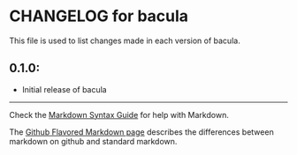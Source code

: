 # CHANGELOG for bacula

This file is used to list changes made in each version of bacula.

## 0.1.0:

* Initial release of bacula

- - -
Check the [Markdown Syntax Guide](http://daringfireball.net/projects/markdown/syntax) for help with Markdown.

The [Github Flavored Markdown page](http://github.github.com/github-flavored-markdown/) describes the differences between markdown on github and standard markdown.
